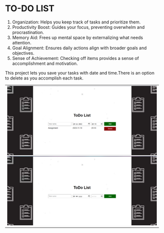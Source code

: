<h1>TO-DO LIST</h1>
<ol>
<li>Organization: Helps you keep track of tasks and prioritize them.</li>
<li>Productivity Boost: Guides your focus, preventing overwhelm and procrastination.</li>
<li>Memory Aid: Frees up mental space by externalizing what needs attention.</li>
<li>Goal Alignment: Ensures daily actions align with broader goals and objectives.</li>
<li>Sense of Achievement: Checking off items provides a sense of accomplishment and motivation.</li>
</ol>

<p>This project lets you save your tasks with date and time.There is an option to delete as you accomplish each task.<p>
  <table>
    <tr>
    <td><img src="op1.png">  <img src="op2.png"></td>
    </tr>
  </table>

